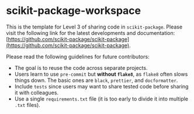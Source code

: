 # scikit-package-workspace

This is the template for Level 3 of sharing code in `scikit-package`. Please visit the following link for the latest developments and documentation: [https://github.com/scikit-package/scikit-package](https://github.com/scikit-package/scikit-package).

Please read the following guidelines for future contributors:

- The goal is to reuse the code across separate projects.
- Users learn to use `pre-commit` but **without `flake8`**, as `flake8` often slows things down. The basic ones are `black`, `prettier`, and `docformatter`.
- Include `tests` since users may want to share tested code before sharing it with colleagues.
- Use a single `requirements.txt` file (it is too early to divide it into multiple `.txt` files).
